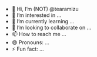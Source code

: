 - 👋 Hi, I’m (NOT) @tearamizu
- 👀 I’m interested in ...
- 🌱 I’m currently learning ...
- 💞️ I’m looking to collaborate on ...
- 📫 How to reach me ...
- 😄 Pronouns: ...
- ⚡ Fun fact: ...

<!---
tearamizu/tearamizu is a ✨ special ✨ repository because its `README.md` (this file) appears on your GitHub profile.
You can click the Preview link to take a look at your changes.
--->
